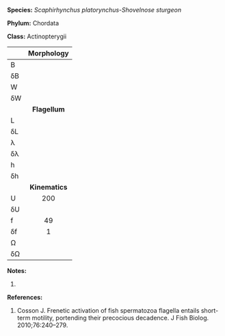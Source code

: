 **Species:** *Scaphirhynchus platorynchus-Shovelnose sturgeon*

**Phylum:** Chordata

**Class:** Actinopterygii

|    | **Morphology** |
|:-- | :------------: |
| B  |  |
| δB |  |
| W  |  |
| δW |  |
|    | **Flagellum** |
| L  |  |
| δL |  |
| λ  |  |
| δλ |  |
| h  |  |
| δh |  |
|    | **Kinematics** |
| U  | 200 |
| δU |  |
| f  | 49 |
| δf | 1 |
| Ω  |  |
| δΩ |  |

**Notes:**

1.

**References:**

1. Cosson J.  Frenetic activation of fish spermatozoa flagella entails short-term motility, portending their precocious decadence.  J Fish Biolog. 2010;76:240–279.
